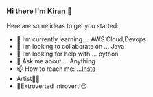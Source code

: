 ### Hi there I'm Kiran 👋

Here are some ideas to get you started:

- 🌱 I’m currently learning ... AWS Cloud,Devops
- 👯 I’m looking to collaborate on ... Java
- 🤔 I’m looking for help with ... python
- 💬 Ask me about ... Anything
- 📫 How to reach me: ...[Insta](https://www.instagram.com/ImJuzKiran/)
- Artist🎨🤘
- 🤗Extroverted Introvert!😐
